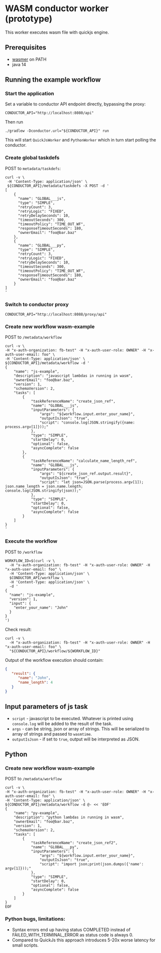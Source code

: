 # WASM conductor worker (prototype)

This worker executes wasm file with quickjs engine.

## Prerequisites
* [wasmer](https://wasmer.io/) on PATH
* java 14

## Running the example workflow

### Start the application
Set a variable to conductor API endpoint directly, bypassing the proxy:
```shell script
CONDUCTOR_API="http://localhost:8080/api"
```
Then run
```shell script
./gradlew -Dconductor.url="${CONDUCTOR_API}" run
```
This will start `QuickJsWorker` and `PythonWorker` which
in turn start polling the conductor.

### Create global taskdefs
POST to `metadata/taskdefs`:
```shell script
curl -v \
 -H 'Content-Type: application/json' \
 ${CONDUCTOR_API}/metadata/taskdefs -X POST -d '
[
    {
      "name": "GLOBAL___js",
      "type": "SIMPLE",
      "retryCount": 3,
      "retryLogic": "FIXED",
      "retryDelaySeconds": 10,
      "timeoutSeconds": 300,
      "timeoutPolicy": "TIME_OUT_WF",
      "responseTimeoutSeconds": 180,
      "ownerEmail": "foo@bar.baz"
    },
    {
      "name": "GLOBAL___py",
      "type": "SIMPLE",
      "retryCount": 3,
      "retryLogic": "FIXED",
      "retryDelaySeconds": 10,
      "timeoutSeconds": 300,
      "timeoutPolicy": "TIME_OUT_WF",
      "responseTimeoutSeconds": 180,
      "ownerEmail": "foo@bar.baz"
    }
]
'
```

### Switch to conductor proxy
```shell script
CONDUCTOR_API="http://localhost:8088/proxy/api"
```

### Create new workflow wasm-example
POST to `/metadata/workflow` 

```shell script
curl -v \
-H "x-auth-organization: fb-test" -H "x-auth-user-role: OWNER" -H "x-auth-user-email: foo" \
-H 'Content-Type: application/json' \
${CONDUCTOR_API}/metadata/workflow -d '
{
    "name": "js-example",
    "description": "javascript lambdas in running in wasm",
    "ownerEmail": "foo@bar.baz",
    "version": 1,
    "schemaVersion": 2,
    "tasks": [
        {
            "taskReferenceName": "create_json_ref",
            "name": "GLOBAL___js",
            "inputParameters": {
                "args": "${workflow.input.enter_your_name}",
                "outputIsJson": "true",
                "script": "console.log(JSON.stringify({name: process.argv[1]}));"
            },
            "type": "SIMPLE",
            "startDelay": 0,
            "optional": false,
            "asyncComplete": false
        },
        {
            "taskReferenceName": "calculate_name_length_ref",
            "name": "GLOBAL___js",
            "inputParameters": {
                "args": "${create_json_ref.output.result}",
                "outputIsJson": "true",
                "script": "let json=JSON.parse(process.argv[1]); json.name_length = json.name.length; console.log(JSON.stringify(json));"
            },
            "type": "SIMPLE",
            "startDelay": 0,
            "optional": false,
            "asyncComplete": false
        }
    ]
}
'
```

### Execute the workflow
POST to `/workflow` 

```shell script
WORKFLOW_ID=$(curl -v \
  -H "x-auth-organization: fb-test" -H "x-auth-user-role: OWNER" -H "x-auth-user-email: foo" \
  -H 'Content-Type: application/json' \
  $CONDUCTOR_API/workflow \
  -H 'Content-Type: application/json' \
  -d '
{
  "name": "js-example",
  "version": 1,
  "input": {
    "enter_your_name": "John"
  }
}
')
```

Check result:
```shell script
curl -v \
  -H "x-auth-organization: fb-test" -H "x-auth-user-role: OWNER" -H "x-auth-user-email: foo" \
  "${CONDUCTOR_API}/workflow/${WORKFLOW_ID}"
```

Output of the workflow execution should contain:
```json
{
   "result": {
      "name": "John",
      "name_length": 4
   }
}
```

## Input parameters of js task
* `script` - javascript to be executed. Whatever is printed using `console.log` will be added
 to the result of the task.
* `args` - can be string, json or array of strings. This will be serialized to array of strings and passed to `wasmtime`. 
* `outputIsJson` - if set to `true`, output will be interpreted as JSON.

## Python
### Create new workflow wasm-example
POST to `/metadata/workflow` 

```shell script
curl -v \
-H "x-auth-organization: fb-test" -H "x-auth-user-role: OWNER" -H "x-auth-user-email: foo" \
-H 'Content-Type: application/json' \
${CONDUCTOR_API}/metadata/workflow -d @- << 'EOF'
{
    "name": "py-example",
    "description": "python lambdas in running in wasm",
    "ownerEmail": "foo@bar.baz",
    "version": 1,
    "schemaVersion": 2,
    "tasks": [
        {
            "taskReferenceName": "create_json_ref2",
            "name": "GLOBAL___py",
            "inputParameters": {
                "args": "${workflow.input.enter_your_name}",
                "outputIsJson": "true",
                "script": "import json;print(json.dumps({'name': argv[1]}));"
            },
            "type": "SIMPLE",
            "startDelay": 0,
            "optional": false,
            "asyncComplete": false
        }
    ]
}
EOF
```

### Python bugs, limitations:
* Syntax errors end up having status COMPLETED instead of FAILED_WITH_TERMINAL_ERROR as status code is always 0.
* Compared to QuickJs this approach introduces 5-20x worse latency for small scripts.
